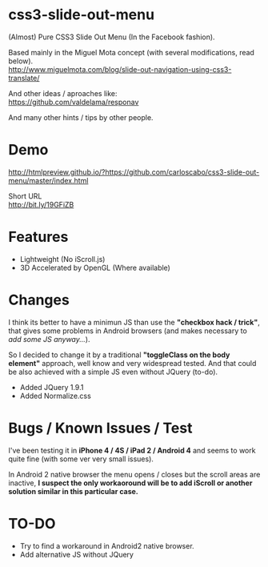 css3-slide-out-menu
===================

(Almost) Pure CSS3 Slide Out Menu (In the Facebook fashion).

Based mainly in the Miguel Mota concept (with several modifications, read below).  
<http://www.miguelmota.com/blog/slide-out-navigation-using-css3-translate/>

And other ideas / aproaches like:  
<https://github.com/valdelama/responav>

And many other hints / tips by other people.

Demo
====

<http://htmlpreview.github.io/?https://github.com/carloscabo/css3-slide-out-menu/master/index.html>

Short URL  
<http://bit.ly/19GFiZB>

Features
========

- Lightweight (No iScroll.js)
- 3D Accelerated by OpenGL (Where available)

Changes
=======

I think its better to have a minimun JS than use the **"checkbox hack / trick"**, that gives some problems in Android browsers (and makes necessary to _add some JS anyway..._).

So I decided to change it by a traditional **"toggleClass on the body element"** approach, well know and very widespread tested. And that could be also achieved with a simple JS even without JQuery (to-do).

- Added JQuery 1.9.1
- Added Normalize.css

Bugs / Known Issues / Test
==========================

I've been testing it in **iPhone 4 / 4S / iPad 2 / Android 4** and seems to work quite fine (with some ver very small issues).

In Android 2 native browser the menu opens / closes but the scroll areas are inactive, **I suspect the only workaoround will be to add iScroll or another solution similar in this particular case.**

TO-DO
=====

- Try to find a workaround in Android2 native browser.
- Add alternative JS without JQuery
